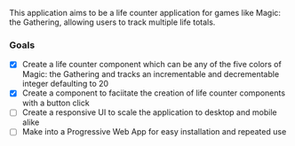 This application aims to be a life counter application for games like Magic: the Gathering, allowing users to track multiple life totals.

### Goals
- [x] Create a life counter component which can be any of the five colors of Magic: the Gathering and tracks an incrementable and decrementable integer defaulting to 20
- [x] Create a component to faciitate the creation of life counter components with a button click
- [ ] Create a responsive UI to scale the application to desktop and mobile alike
- [ ] Make into a Progressive Web App for easy installation and repeated use
